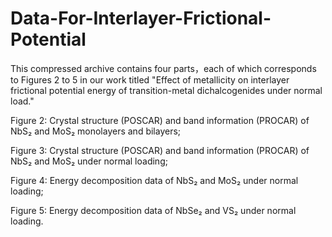 # Data-For-Interlayer-Frictional-Potential

This compressed archive contains four parts，each of which corresponds to Figures 2 to 5 in our  work titled "Effect of metallicity on interlayer frictional potential energy of transition-metal dichalcogenides under normal load." 

Figure 2: Crystal structure (POSCAR) and band information (PROCAR) of NbS₂ and MoS₂ monolayers and bilayers;

Figure 3: Crystal structure (POSCAR) and band information (PROCAR) of NbS₂ and MoS₂ under normal loading;

Figure 4: Energy decomposition data of NbS₂ and MoS₂ under normal loading;

Figure 5: Energy decomposition data of NbSe₂ and VS₂ under normal loading.

